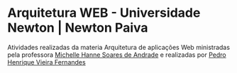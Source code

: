 # Arquitetura WEB - Universidade Newton | Newton Paiva

Atividades realizadas da materia Arquitetura de aplicações Web ministradas pela professora <a href="https://www.linkedin.com/in/michellehanne/" target='_blank' rel='noreferrer noopener'>Michelle Hanne Soares de Andrade</a> e realizadas por <a href="https://www.linkedin.com/in/pedro-henrique-vieira-fernandes/" target='_blank' rel='noreferrer noopener'>Pedro Henrique Vieira Fernandes</a>